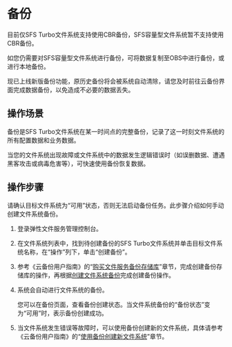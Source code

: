 # 备份<a name="sfs_01_0044"></a>

目前仅SFS Turbo文件系统支持使用CBR备份，SFS容量型文件系统暂不支持使用CBR备份。

如您仍需要对SFS容量型文件系统进行备份，可将数据复制至OBS中进行备份，或进行本地备份。

现已上线新版备份功能，原历史备份将会被系统自动清除，请您及时前往云备份界面完成数据备份，以免造成不必要的数据丢失。

## 操作场景<a name="section13612528181110"></a>

备份是SFS Turbo文件系统在某一时间点的完整备份，记录了这一时刻文件系统的所有配置数据和业务数据。

当您的文件系统出现故障或文件系统中的数据发生逻辑错误时（如误删数据、遭遇黑客攻击或病毒危害等），可快速使用备份恢复数据。

## 操作步骤<a name="section14459114814915"></a>

请确认目标文件系统为“可用”状态，否则无法启动备份任务。此步骤介绍如何手动创建文件系统备份。

1.  登录弹性文件服务管理控制台。
2.  在文件系统列表中，找到待创建备份的SFS Turbo文件系统并单击目标文件系统名称，在“操作”列下，单击“创建备份”。
3.  参考《云备份用户指南》的“[购买文件服务备份存储库](https://support.huaweicloud.com/qs-cbr/cbr_02_0010.html)”章节，完成创建备份存储库的操作，再根据[创建文件系统备份](https://support.huaweicloud.com/qs-cbr/cbr_02_0012.html)完成创建备份操作。
4.  系统会自动进行文件系统的备份。

    您可以在备份页面，查看备份创建状态。当文件系统备份的“备份状态”变为“可用”时，表示备份创建成功。

5.  当文件系统发生错误等故障时，可以使用备份创建新的文件系统，具体请参考《云备份用户指南》的“[使用备份创建新文件系统](https://support.huaweicloud.com/usermanual-cbr/cbr_03_0107.html)”章节。

